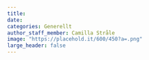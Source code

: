 ```yaml
---
title:
date:
categories: Generellt
author_staff_member: Camilla Stråle
image: "https://placehold.it/600/450?a=.png"
large_header: false
---
```

